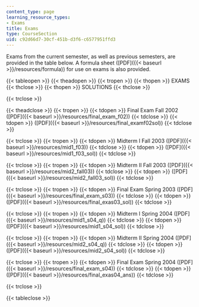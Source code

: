 ```yaml
---
content_type: page
learning_resource_types:
- Exams
title: Exams
type: CourseSection
uid: c92d66d7-30cf-451b-d3f6-c6577951ffd3
---
```


Exams from the current semester, as well as previous semesters, are provided in the table below. A formula sheet ([PDF]({{< baseurl >}}/resources/formula)) for use on exams is also provided.

{{< tableopen >}}
{{< theadopen >}}
{{< tropen >}}
{{< thopen >}}
EXAMS
{{< thclose >}}
{{< thopen >}}
SOLUTIONS
{{< thclose >}}

{{< trclose >}}

{{< theadclose >}}
{{< tropen >}}
{{< tdopen >}}
Final Exam Fall 2002 ([PDF]({{< baseurl >}}/resources/final_exam_f02))
{{< tdclose >}}
{{< tdopen >}}
([PDF]({{< baseurl >}}/resources/final_examf02sol))
{{< tdclose >}}

{{< trclose >}}
{{< tropen >}}
{{< tdopen >}}
Midterm I Fall 2003 ([PDF]({{< baseurl >}}/resources/mid1_f03))
{{< tdclose >}}
{{< tdopen >}}
([PDF]({{< baseurl >}}/resources/mid1_f03_sol))
{{< tdclose >}}

{{< trclose >}}
{{< tropen >}}
{{< tdopen >}}
Midterm II Fall 2003 ([PDF]({{< baseurl >}}/resources/mid2_fall03))
{{< tdclose >}}
{{< tdopen >}}
([PDF]({{< baseurl >}}/resources/mid2_fall03_sol))
{{< tdclose >}}

{{< trclose >}}
{{< tropen >}}
{{< tdopen >}}
Final Exam Spring 2003 ([PDF]({{< baseurl >}}/resources/final_exam_s03))
{{< tdclose >}}
{{< tdopen >}}
([PDF]({{< baseurl >}}/resources/final_exas03_sol))
{{< tdclose >}}

{{< trclose >}}
{{< tropen >}}
{{< tdopen >}}
Midterm I Spring 2004 ([PDF]({{< baseurl >}}/resources/mid1_s04_q))
{{< tdclose >}}
{{< tdopen >}}
([PDF]({{< baseurl >}}/resources/mid1_s04_sol))
{{< tdclose >}}

{{< trclose >}}
{{< tropen >}}
{{< tdopen >}}
Midterm II Spring 2004 ([PDF]({{< baseurl >}}/resources/mid2_s04_q))
{{< tdclose >}}
{{< tdopen >}}
([PDF]({{< baseurl >}}/resources/mid2_s04_sol))
{{< tdclose >}}

{{< trclose >}}
{{< tropen >}}
{{< tdopen >}}
Final Exam Spring 2004 ([PDF]({{< baseurl >}}/resources/final_exam_s04))
{{< tdclose >}}
{{< tdopen >}}
([PDF]({{< baseurl >}}/resources/final_exas04_ans))
{{< tdclose >}}

{{< trclose >}}

{{< tableclose >}}